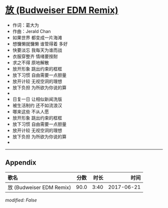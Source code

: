 # [放 (Budweiser EDM Remix)](https://music.163.com/song?id=485595084)

* 作词：葛大为
* 作曲：Jerald Chan
* 如果世界 都变成一片海滩
* 想慵懒就慵懒 谁管得着 多好
* 快要淡忘 我每天为谁而战
* 衣服穿整齐 情绪要按耐
* 求之不得 原地解散
* 放开形象 跳出约束的框框
* 放下习惯 自由需要一点胆量
* 放开计较 无视空洞的理想
* 放下负担 为所欲为你说的算
* 
* 日复一日 让相似新闻洗版
* 被生活制约 还不如流浪汉
* 哪来这些 不从人愿
* 放开形象 跳出约束的框框
* 放下习惯 自由需要一点胆量
* 放开计较 无视空洞的理想
* 放下负担 为所欲为你说的算
* 


---

## Appendix

|歌名|分数|时长|时间|
|:---|:---:|---:|---:|
|放 (Budweiser EDM Remix)|90.0|3:40|2017-06-21

*modified: False*